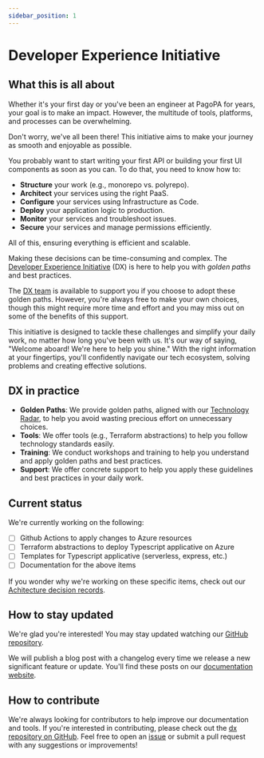 ```yaml
---
sidebar_position: 1
---
```


# Developer Experience Initiative

## What this is all about

Whether it's your first day or you've been an engineer at PagoPA for years, your
goal is to make an impact. However, the multitude of tools, platforms, and
processes can be overwhelming.

Don't worry, we've all been there! This initiative aims to make your journey as
smooth and enjoyable as possible.

You probably want to start writing your first API or building your first UI
components as soon as you can. To do that, you need to know how to:

- **Structure** your work (e.g., monorepo vs. polyrepo).
- **Architect** your services using the right PaaS.
- **Configure** your services using Infrastructure as Code.
- **Deploy** your application logic to production.
- **Monitor** your services and troubleshoot issues.
- **Secure** your services and manage permissions efficiently.

All of this, ensuring everything is efficient and scalable.

Making these decisions can be time-consuming and complex. The
[Developer Experience Initiative](https://github.com/pagopa/dx) (DX) is here to
help you with _golden paths_ and best practices.

The [DX team](https://github.com/orgs/pagopa/teams/engineering-team-devex) is
available to support you if you choose to adopt these golden paths. However,
you're always free to make your own choices, though this might require more time
and effort and you may miss out on some of the benefits of this support.

This initiative is designed to tackle these challenges and simplify your daily
work, no matter how long you've been with us. It's our way of saying, "Welcome
aboard! We're here to help you shine." With the right information at your
fingertips, you'll confidently navigate our tech ecosystem, solving problems and
creating effective solutions.

## DX in practice

- **Golden Paths**: We provide golden paths, aligned with our
  [Technology Radar](https://pagopa.github.io/technology-radar/index.html), to
  help you avoid wasting precious effort on unnecessary choices.
- **Tools**: We offer tools (e.g., Terraform abstractions) to help you follow
  technology standards easily.
- **Training**: We conduct workshops and training to help you understand and
  apply golden paths and best practices.
- **Support**: We offer concrete support to help you apply these guidelines and
  best practices in your daily work.

## Current status

We're currently working on the following:

- [ ] Github Actions to apply changes to Azure resources
- [ ] Terraform abstractions to deploy Typescript applicative on Azure
- [ ] Templates for Typescript applicative (serverless, express, etc.)
- [ ] Documentation for the above items

If you wonder why we're working on these specific items, check out our
[Achitecture decision records](https://github.com/pagopa/dx/tree/main/decisions).

## How to stay updated

We're glad you're interested! You may stay updated watching our
[GitHub repository](https://github.com/pagopa/dx).

We will publish a blog post with a changelog every time we release a new
significant feature or update. You'll find these posts on our
[documentation website](https://pagopa.github.io/dx/).

## How to contribute

We're always looking for contributors to help improve our documentation and
tools. If you're interested in contributing, please check out the
[dx repository on GitHub](https://github.com/pagopa/dx). Feel free to open an
[issue](https://github.com/pagopa/dx/issues) or submit a pull request with any
suggestions or improvements!
